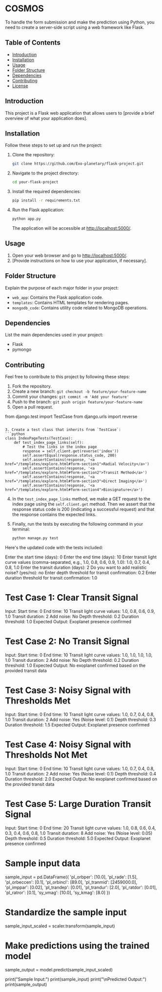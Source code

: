 # COSMOS

To handle the form submission and make the prediction using Python, you need to create a server-side script using a web framework like Flask. 
## Table of Contents

- [Introduction](#introduction)
- [Installation](#installation)
- [Usage](#usage)
- [Folder Structure](#folder-structure)
- [Dependencies](#dependencies)
- [Contributing](#contributing)
- [License](#license)

## Introduction

This project is a Flask web application that allows users to [provide a brief overview of what your application does].

## Installation

Follow these steps to set up and run the project:

1. Clone the repository:

    ```bash
    git clone https://github.com/Exo-planetary/flask-project.git
    ```

2. Navigate to the project directory:

    ```bash
    cd your-flask-project
    ```

3. Install the required dependencies:

    ```bash
    pip install -r requirements.txt
    ```

4. Run the Flask application:

    ```bash
    python app.py
    ```

    The application will be accessible at [http://localhost:5000/](http://localhost:5000/).

## Usage

1. Open your web browser and go to [http://localhost:5000/](http://localhost:5000/).
2. [Provide instructions on how to use your application, if necessary].

## Folder Structure

Explain the purpose of each major folder in your project:

- `web_app`: Contains the Flask application code.
- `templates`: Contains HTML templates for rendering pages.
- `mongodb_code`: Contains utility code related to MongoDB operations.

## Dependencies

List the main dependencies used in your project:

- Flask
- pymongo

## Contributing

Feel free to contribute to this project by following these steps:

1. Fork the repository.
2. Create a new branch: `git checkout -b feature/your-feature-name`
3. Commit your changes: `git commit -m 'Add your feature'`
4. Push to the branch: `git push origin feature/your-feature-name`
5. Open a pull request.


from django.test import TestCase
   from django.urls import reverse
   ```

3. Create a test class that inherits from `TestCase`:
   ```python
   class IndexPageTests(TestCase):
       def test_index_page_links(self):
           # Test the links in the index page
           response = self.client.get(reverse('index'))
           self.assertEqual(response.status_code, 200)
           self.assertContains(response, '<a href="/templates/explore.html#form-section1">Radial Velocity</a>')
           self.assertContains(response, '<a href="/templates/explore.html#form-section2">Transit Method</a>')
           self.assertContains(response, '<a href="/templates/explore.html#form-section3">Direct Imaging</a>')
           self.assertContains(response, '<a href="/templates/explore.html#form-section4">Biosignature</a>')
   ```

4. In the `test_index_page_links` method, we make a GET request to the index page using the `self.client.get` method. Then we assert that the response status code is 200 (indicating a successful request) and that the response contains the expected links.

5. Finally, run the tests by executing the following command in your terminal:
   ```bash
   python manage.py test
   ```

Here's the updated code with the tests included:



Enter the start time (days): 0
Enter the end time (days): 10
Enter transit light curve values (comma-separated, e.g., 1.0, 0.8, 0.6, 0.9, 1.0): 
1.0, 0.7, 0.4, 0.8, 1.0
Enter the transit duration (days): 2
Do you want to add realistic noise? (yes/no): no
Enter depth threshold for transit confirmation: 0.2
Enter duration threshold for transit confirmation: 1.0



# Test Case 1: Clear Transit Signal
Input:
Start time: 0
End time: 10
Transit light curve values: 1.0, 0.8, 0.6, 0.9, 1.0
Transit duration: 2
Add noise: No
Depth threshold: 0.2
Duration threshold: 1.0
Expected Output:
Exoplanet presence confirmed


# Test Case 2: No Transit Signal
Input:
Start time: 0
End time: 10
Transit light curve values: 1.0, 1.0, 1.0, 1.0, 1.0
Transit duration: 2
Add noise: No
Depth threshold: 0.2
Duration threshold: 1.0
Expected Output:
No exoplanet confirmed based on the provided transit data

# Test Case 3: Noisy Signal with Thresholds Met
Input:
Start time: 0
End time: 10
Transit light curve values: 1.0, 0.7, 0.4, 0.8, 1.0
Transit duration: 2
Add noise: Yes (Noise level: 0.1)
Depth threshold: 0.3
Duration threshold: 1.5
Expected Output:
Exoplanet presence confirmed

# Test Case 4: Noisy Signal with Thresholds Not Met
Input:
Start time: 0
End time: 10
Transit light curve values: 1.0, 0.7, 0.4, 0.8, 1.0
Transit duration: 2
Add noise: Yes (Noise level: 0.1)
Depth threshold: 0.4
Duration threshold: 2.0
Expected Output:
No exoplanet confirmed based on the provided transit data

# Test Case 5: Large Duration Transit Signal
Input:
Start time: 0
End time: 20
Transit light curve values: 1.0, 0.8, 0.6, 0.4, 0.3, 0.4, 0.6, 0.8, 1.0
Transit duration: 8
Add noise: Yes (Noise level: 0.05)
Depth threshold: 0.5
Duration threshold: 5.0
Expected Output:
Exoplanet presence confirmed


# Sample input data
sample_input = pd.DataFrame({
    'pl_orbper': [10.0],
    'pl_rade': [1.5],
    'pl_orbeccen': [0.1],
    'pl_orbincl': [89.0],
    'pl_tranmid': [2459000.0],
    'pl_imppar': [0.02],
    'pl_trandep': [0.01],
    'pl_trandur': [2.0],
    'pl_ratdor': [0.01],
    'pl_ratror': [0.1],
    'sy_vmag': [10.0],
    'sy_kmag': [8.0]
})

# Standardize the sample input
sample_input_scaled = scaler.transform(sample_input)

# Make predictions using the trained model
sample_output = model.predict(sample_input_scaled)

print("Sample Input:")
print(sample_input)
print("\nPredicted Output:")
print(sample_output)